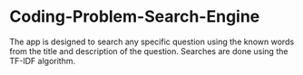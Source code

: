 # Coding-Problem-Search-Engine
The app is designed to search any specific question using the known words from the title and description of the question.
Searches are done using the TF-IDF algorithm.
